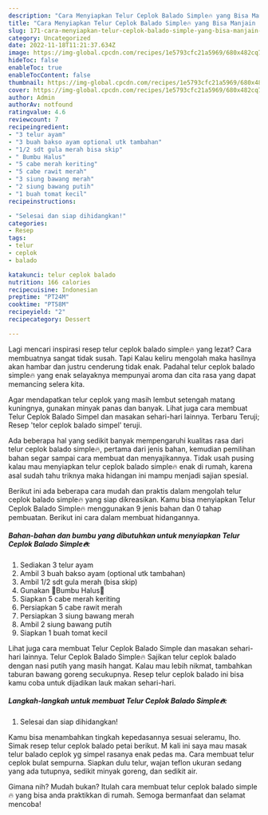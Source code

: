 ```yaml
---
description: "Cara Menyiapkan Telur Ceplok Balado Simple🔥 yang Bisa Manjain Lidah, Buat Buka Puasa Lezat Sekali"
title: "Cara Menyiapkan Telur Ceplok Balado Simple🔥 yang Bisa Manjain Lidah, Buat Buka Puasa Lezat Sekali"
slug: 171-cara-menyiapkan-telur-ceplok-balado-simple-yang-bisa-manjain-lidah-buat-buka-puasa-lezat-sekali
category: Uncategorized
date: 2022-11-18T11:21:37.634Z
image: https://img-global.cpcdn.com/recipes/1e5793cfc21a5969/680x482cq70/telur-ceplok-balado-simple-foto-resep-utama.jpg
hideToc: false
enableToc: true
enableTocContent: false
thumbnail: https://img-global.cpcdn.com/recipes/1e5793cfc21a5969/680x482cq70/telur-ceplok-balado-simple-foto-resep-utama.jpg
cover: https://img-global.cpcdn.com/recipes/1e5793cfc21a5969/680x482cq70/telur-ceplok-balado-simple-foto-resep-utama.jpg
author: Admin
authorAv: notfound
ratingvalue: 4.6
reviewcount: 7
recipeingredient:
- "3 telur ayam"
- "3 buah bakso ayam optional utk tambahan"
- "1/2 sdt gula merah bisa skip"
- " Bumbu Halus"
- "5 cabe merah keriting"
- "5 cabe rawit merah"
- "3 siung bawang merah"
- "2 siung bawang putih"
- "1 buah tomat kecil"
recipeinstructions:

- "Selesai dan siap dihidangkan!"
categories:
- Resep
tags:
- telur
- ceplok
- balado

katakunci: telur ceplok balado 
nutrition: 166 calories
recipecuisine: Indonesian
preptime: "PT24M"
cooktime: "PT58M"
recipeyield: "2"
recipecategory: Dessert

---
```



Lagi mencari inspirasi resep telur ceplok balado simple🔥 yang lezat? Cara membuatnya sangat tidak susah. Tapi Kalau keliru mengolah maka hasilnya akan hambar dan justru cenderung tidak enak. Padahal telur ceplok balado simple🔥 yang enak selayaknya mempunyai aroma dan cita rasa yang dapat memancing selera kita.


Agar mendapatkan telur ceplok yang masih lembut setengah matang kuningnya, gunakan minyak panas dan banyak. Lihat juga cara membuat Telur Ceplok Balado Simpel dan masakan sehari-hari lainnya. Terbaru Teruji; Resep &#39;telor ceplok balado simpel&#39; teruji.

Ada beberapa hal yang sedikit banyak mempengaruhi kualitas rasa dari telur ceplok balado simple🔥, pertama dari jenis bahan, kemudian pemilihan bahan segar sampai cara membuat dan menyajikannya. Tidak usah pusing kalau mau menyiapkan telur ceplok balado simple🔥 enak di rumah, karena asal sudah tahu triknya maka hidangan ini mampu menjadi sajian spesial.


Berikut ini ada beberapa cara mudah dan praktis dalam mengolah telur ceplok balado simple🔥 yang siap dikreasikan. Kamu bisa menyiapkan Telur Ceplok Balado Simple🔥 menggunakan 9 jenis bahan dan 0 tahap pembuatan. Berikut ini cara dalam membuat hidangannya.

<!--inarticleads1-->

##### Bahan-bahan dan bumbu yang dibutuhkan untuk menyiapkan Telur Ceplok Balado Simple🔥:

1. Sediakan 3 telur ayam
1. Ambil 3 buah bakso ayam (optional utk tambahan)
1. Ambil 1/2 sdt gula merah (bisa skip)
1. Gunakan  🥥Bumbu Halus🥥
1. Siapkan 5 cabe merah keriting
1. Persiapkan 5 cabe rawit merah
1. Persiapkan 3 siung bawang merah
1. Ambil 2 siung bawang putih
1. Siapkan 1 buah tomat kecil


Lihat juga cara membuat Telur Ceplok Balado Simple dan masakan sehari-hari lainnya. Telur Ceplok Balado Simple🔥 Sajikan telur ceplok balado dengan nasi putih yang masih hangat. Kalau mau lebih nikmat, tambahkan taburan bawang goreng secukupnya. Resep telur ceplok balado ini bisa kamu coba untuk dijadikan lauk makan sehari-hari. 

<!--inarticleads2-->

##### Langkah-langkah untuk membuat Telur Ceplok Balado Simple🔥:


1. Selesai dan siap dihidangkan!

Kamu bisa menambahkan tingkah kepedasannya sesuai seleramu, lho. Simak resep telur ceplok balado petai berikut. M kali ini saya mau masak telur balado ceplok yg simpel rasanya enak pedas ma. Cara membuat telur ceplok bulat sempurna. Siapkan dulu telur, wajan teflon ukuran sedang yang ada tutupnya, sedikit minyak goreng, dan sedikit air. 

Gimana nih? Mudah bukan? Itulah cara membuat telur ceplok balado simple🔥 yang bisa anda praktikkan di rumah. Semoga bermanfaat dan selamat mencoba!
